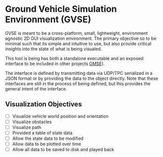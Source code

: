 # Ground Vehicle Simulation Environment (GVSE)
GVSE is meant to be a cross-platform, small, lightweight, environment agnostic 2D GUI visualization environment. The primary objective so to be minimal such that its simple and intuitive to use, but also provide critical insights into the state of what is being visualed.

This tool is being has both a standalone executable and an exposed interface to be included in other projects [GMSE](https://github.com/alexb7711/GMSE)).

The interface is defined by transmitting data via UDP/TPC serialized in a JSON format or by providing the data to the object directly. Note that these interfaces are still in the process of being defined, but this provides the general intent of the interface.

## Visualization Objectives
- [ ] Visualize vehicle world position and orientation
- [ ] Visualize obstacles
- [ ] Visualize path
- [ ] Provided a table of state data
- [ ] Allow the state data to be modified
- [ ] Allow data to be plotted over time
- [ ] Allow all data to be saved to disk and played back
